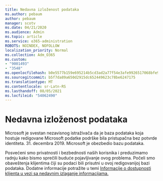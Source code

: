 ```yaml
---
title: Nedavna izloženost podataka
ms.author: pebaum
author: pebaum
manager: scotv
ms.date: 04/21/2020
ms.audience: Admin
ms.topic: article
ms.service: o365-administration
ROBOTS: NOINDEX, NOFOLLOW
localization_priority: Normal
ms.collection: Adm_O365
ms.custom:
- "9001493"
- "3548"
ms.openlocfilehash: b0e5577b159e695214b5cd3ad2a77f54e3afe9926517068bfe9a90e475dfc491
ms.sourcegitcommit: b5f7da89a650d2915dc652449623c78be6247175
ms.translationtype: MT
ms.contentlocale: sr-Latn-RS
ms.lasthandoff: 08/05/2021
ms.locfileid: "54062490"
---
```

# <a name="recent-data-exposure"></a>Nedavna izloženost podataka

Microsoft je svestan nezavisnog istraživača da je baza podataka koja hostuje redigovane Microsoft podatke podrške bila pristupačna bez potvrde identiteta. 31. decembra 2019. Microsoft je obezbedio bazu podataka.

Posvećeni smo privatnosti i bezbednosti naših korisnika i preduzimamo radnju kako bismo sprečili buduće pojavljivanje ovog problema. Počeli smo obaveštenja klijentima čiji su podaci bili prisutni u ovoj redigovanijoj bazi podataka. Dodatne informacije potražite u temi [Informacije o dostupnosti klijenta u vezi sa nedavnim izlaganje informacijama.](https://aka.ms/privacyinfo)

